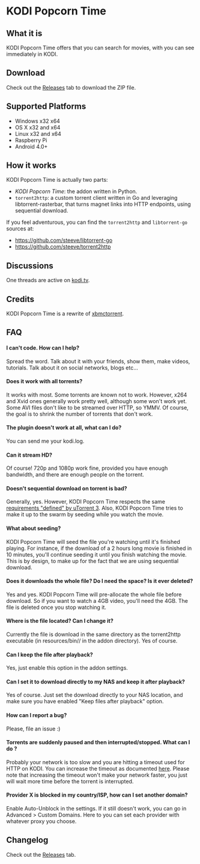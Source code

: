 KODI Popcorn Time
===========

What it is
----------
KODI Popcorn Time offers that you can search for movies, with you can see immediately in KODI.

Download
--------
Check out the [Releases](https://github.com/Diblo/KODI-Popcorn-Time/releases) tab to download the ZIP file.

Supported Platforms
-------------------
* Windows x32 x64
* OS X x32 and x64
* Linux x32 and x64
* Raspberry Pi
* Android 4.0+

How it works
------------
KODI Popcorn Time is actually two parts:
* _KODI Popcorn Time_: the addon written in Python.
* `torrent2http`: a custom torrent client written in Go and leveraging libtorrent-rasterbar, that turns magnet links into HTTP endpoints, using sequential download.

If you feel adventurous, you can find the `torrent2http` and `libtorrent-go` sources at:
* https://github.com/steeve/libtorrent-go
* https://github.com/steeve/torrent2http

Discussions
-----------
One threads are active on [kodi.tv](http://forum.kodi.tv/showthread.php?tid=174736).

Credits
-----------
KODI Popcorn Time is a rewrite of [xbmctorrent](https://github.com/steeve/xbmctorrent).

FAQ
---
#### I can't code. How can I help?
Spread the word. Talk about it with your friends, show them, make videos, tutorials. Talk about it on social networks, blogs etc...

#### Does it work with all torrents?
It works with most. Some torrents are known not to work. However, x264 and Xvid ones generally work pretty well, although some won't work yet. Some AVI files don't like to be streamed over HTTP, so YMMV. Of course, the goal is to shrink the number of torrents that don't work.

#### The plugin doesn't work at all, what can I do?
You can send me your kodi.log.

#### Can it stream HD?
Of course! 720p and 1080p work fine, provided you have enough bandwidth, and there are enough people on the torrent.

#### Doesn't sequential download on torrent is bad?
Generally, yes. However, KODI Popcorn Time respects the same [requirements "defined" by uTorrent 3](http://www.utorrent.com/help/faq/ut3#faq2[/url]). Also, KODI Popcorn Time tries to make it up to the swarm by seeding while you watch the movie.

#### What about seeding?
KODI Popcorn Time will seed the file you're watching until it's finished playing. For instance, if the download of a 2 hours long movie is finished in 10 minutes, you'll continue seeding it until you finish watching the movie. This is by design, to make up for the fact that we are using sequential download.

#### Does it downloads the whole file? Do I need the space? Is it ever deleted?
Yes and yes. KODI Popcorn Time will pre-allocate the whole file before download. So if you want to watch a 4GB video, you'll need the 4GB. The file is deleted once you stop watching it.

#### Where is the file located? Can I change it?
Currently the file is download in the same directory as the torrent2http executable (in resources/bin/<OS>/ in the addon directory). Yes of course.

#### Can I keep the file after playback?
Yes, just enable this option in the addon settings.

#### Can I set it to download directly to my NAS and keep it after playback?
Yes of course. Just set the download directly to your NAS location, and make sure you have enabled "Keep files after playback" option.

#### How can I report a bug?
Please, file an issue :)

#### Torrents are suddenly paused and then interrupted/stopped. What can I do ?
Probably your network is too slow and you are hitting a timeout used for HTTP on KODI.
You can increase the timeout as documented [here](http://kodi.wiki/view/Advancedsettings.xml#playlisttimeout). Please
note that increasing the timeout won't make your network faster, you just will wait more time before the torrent is interrupted.

#### Provider X is blocked in my country/ISP, how can I set another domain?
Enable Auto-Unblock in the settings.
If it still doesn't work, you can go in Advanced > Custom Domains. Here to you can set each provider with whatever proxy you choose.


Changelog
---------
Check out the [Releases](https://github.com/Diblo/KODI-Popcorn-Time/releases) tab.
